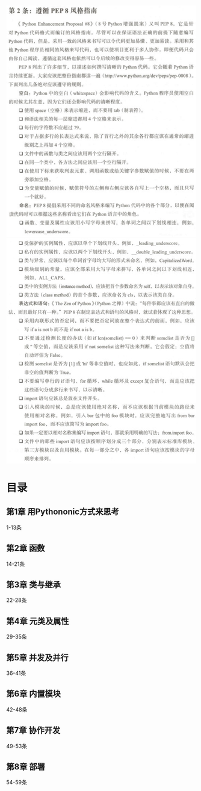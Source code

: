 ![1](1.jpg)![2](2.jpg)
# 目录
## 第1章 用Pythononic方式来思考
1-13条
## 第2章 函数
14-21条
## 第3章 类与继承
22-28条
## 第4章 元类及属性
29-35条
## 第5章 并发及并行
36-41条
## 第6章 内置模块 
42-48条
## 第7章 协作开发
49-53条
## 第8章 部署
54-59条

